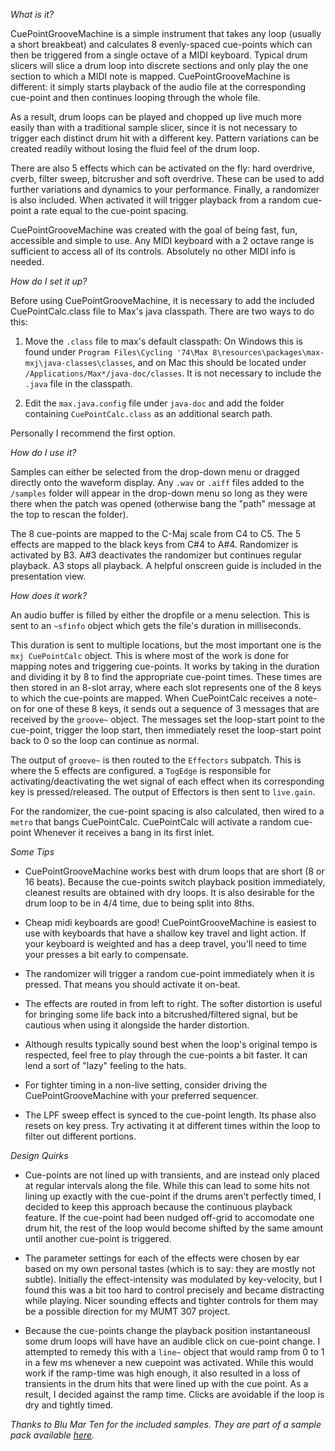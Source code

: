 *What is it?*

CuePointGrooveMachine is a simple instrument that takes any loop (usually a short breakbeat) and calculates 8 evenly-spaced cue-points which can then be triggered from a single octave of a MIDI keyboard.
Typical drum slicers will slice a drum loop into discrete sections and only play the one section to which a MIDI note is mapped. CuePointGrooveMachine is different: it simply starts playback of the audio file at the corresponding cue-point and then continues looping through the whole file.

As a result, drum loops can be played and chopped up live much more easily than with a traditional sample slicer, since it is not necessary to trigger each distinct drum hit with a different key. Pattern variations can be created readily without losing the fluid feel of the drum loop.

There are also 5 effects which can be activated on the fly: hard overdrive, cverb, filter sweep, bitcrusher and soft overdrive. These can be used to add further variations and dynamics to your performance. Finally, a randomizer is also included. When activated it will trigger playback from a random cue-point a rate equal to the cue-point spacing.

CuePointGrooveMachine was created with the goal of being fast, fun, accessible and simple to use. 
Any MIDI keyboard with a 2 octave range is sufficient to access all of its controls. Absolutely no other MIDI info is needed.

*How do I set it up?*

Before using CuePointGrooveMachine, it is necessary to add the included CuePointCalc.class file to Max's java classpath. There are two ways to do this:

1) Move the `.class` file to max's default classpath: On Windows this is found under `Program Files\Cycling '74\Max 8\resources\packages\max-mxj\java-classes\classes`, 
and on Mac this should be located under `/Applications/Max*/java-doc/classes`. It is not necessary to include the `.java` file in the classpath.

2) Edit the `max.java.config` file under `java-doc` and add the folder containing `CuePointCalc.class` as an additional search path.

Personally I recommend the first option.

*How do I use it?*

Samples can either be selected from the drop-down menu or dragged directly onto the waveform display. Any `.wav` or `.aiff` files added to the `/samples` folder
will appear in the drop-down menu so long as they were there when the patch was opened (otherwise bang the "path" message at the top to rescan the folder).

The 8 cue-points are mapped to the C-Maj scale from C4 to C5. The 5 effects are mapped to the black keys from C#4 to A#4.
Randomizer is activated by B3. A#3 deactivates the randomizer but continues regular playback. A3 stops all playback.
A helpful onscreen guide is included in the presentation view.

*How does it work?*

An audio buffer is filled by either the dropfile or a menu selection. This is sent to an `~sfinfo` object which gets the file's duration in milliseconds.

This duration is sent to multiple locations, but the most important one is the `mxj CuePointCalc` object. This is where 
most of the work is done for mapping notes and triggering cue-points. It works by taking in the duration and dividing it by 8 to find the appropriate
cue-point times. These times are then stored in an 8-slot array, where each slot represents one of the 8 keys to which the cue-points are mapped.
When CuePointCalc receives a note-on for one of these 8 keys, it sends out a sequence of 3 messages that are received by the `groove~` object.
The messages set the loop-start point to the cue-point, trigger the loop start, then immediately reset the loop-start point back to 0 so the loop can continue as normal.

The output of `groove~` is then routed to the `Effectors` subpatch. This is where the 5 effects are configured. a `TogEdge` is responsible for activating/deactivating the wet signal of each effect when its corresponding key is pressed/released. The output of Effectors is then sent to `live.gain`.

For the randomizer, the cue-point spacing is also calculated, then wired to a `metro` that bangs CuePointCalc. CuePointCalc will activate a random cue-point Whenever it receives a bang in its first inlet.

*Some Tips*

-  CuePointGrooveMachine works best with drum loops that are short (8 or 16 beats). Because the cue-points switch playback position immediately, cleanest results
are obtained with dry loops. It is also desirable for the drum loop to be in 4/4 time, due to being split into 8ths.

-  Cheap midi keyboards are good! CuePointGrooveMachine is easiest to use with keyboards that have a shallow key travel and light action. If your keyboard
is weighted and has a deep travel, you'll need to time your presses a bit early to compensate.

-  The randomizer will trigger a random cue-point immediately when it is pressed. That means you should activate it on-beat.

-  The effects are routed in from left to right. The softer distortion is useful for bringing some life back into a bitcrushed/filtered signal, but be cautious
when using it alongside the harder distortion.

-  Although results typically sound best when the loop's original tempo is respected, feel free to play through the cue-points a bit faster. It can lend a sort of
"lazy" feeling to the hats.

-  For tighter timing in a non-live setting, consider driving the CuePointGrooveMachine with your preferred sequencer.

-  The LPF sweep effect is synced to the cue-point length. Its phase also resets on key press. Try activating it at different times within the loop to filter out different portions.

*Design Quirks*

-  Cue-points are not lined up with transients, and are instead only placed at regular intervals along the file.
While this can lead to some hits not lining up exactly with the cue-point if the drums aren't perfectly timed, 
I decided to keep this approach because the continuous playback feature. If the cue-point had been nudged off-grid to accomodate one drum hit,
the rest of the loop would become shifted by the same amount until another cue-point is triggered.

-  The parameter settings for each of the effects were chosen by ear based on my own personal tastes (which is to say: they are mostly not subtle). 
Initially the effect-intensity was modulated by key-velocity, but I found this was a bit too hard to control precisely and became distracting while playing.
Nicer sounding effects and tighter controls for them may be a possible direction for my MUMT 307 project.

-  Because the cue-points change the playback position instantaneousl some drum loops will have have an audible click on cue-point change. I attempted to remedy this with
a `line~` object that would ramp from 0 to 1 in a few ms whenever a new cuepoint was activated. While this would work if the ramp-time was high enough, it also resulted in a loss of transients in the drum hits that were lined up with the cue point. As a result, I decided against the ramp time. Clicks are avoidable if the loop is dry and tightly timed.

*Thanks to Blu Mar Ten for the included samples. They are part of a sample pack available [here](https://www.blumarten.com/product/junglejungle-free-sample-pack/).*
